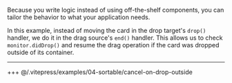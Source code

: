 Because you write logic instead of using off-the-shelf components, you can tailor the behavior to what your application needs.

In this example, instead of moving the card in the drop target's `drop()` handler, we do it in the drag source's `end()` handler. This allows us to check `monitor.didDrop()` and resume the drag operation if the card was dropped outside of its container.

---

+++ @/.vitepress/examples/04-sortable/cancel-on-drop-outside
